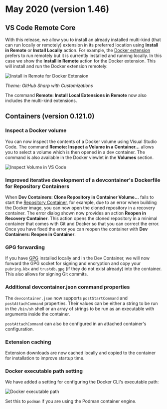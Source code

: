 # May 2020 (version 1.46)

## VS Code Remote Core

With this release, we allow you to install an already installed multi-kind (that can run locally or remotely) extension in its preferred location using  **Install in Remote** or **Install Locally** action. For example, the [Docker extension](https://marketplace.visualstudio.com/items?itemName=ms-azuretools.vscode-docker) prefers to run remotely but it is currently installed and running locally. In this case we show the **Install in Remote** action for the Docker extension. This will install and run the Docker extension remotely:

![Install in Remote for Docker Extension](images/1_46/extensions-install-preferred.png)

*Theme: GitHub Sharp with Customizations*

The command **Remote: Install Local Extensions in Remote** now also includes the multi-kind extensions.

## Containers (version 0.121.0)

### Inspect a Docker volume

You can now inspect the contents of a Docker volume using Visual Studio Code. The command **Remote: Inspect a Volume in a Container...** allows you to select a volume which is then opened in a dev container. The command is also available in the Docker viewlet in the **Volumes** section.

![Inspect Volume in VS Code](images/1_46/inspect-volume.png)

### Improved iterative development of a devcontainer's Dockerfile for Repository Containers

When **Dev Containers: Clone Repository in Container Volume...** fails to start the [Repository Container](https://code.visualstudio.com/docs/devcontainers/containers#_quick-start-open-a-git-repository-or-github-pr-in-an-isolated-container-volume), for example, due to an error when building the Docker image, you can now open the cloned repository in a recovery container. The error dialog shown now provides an action **Reopen in Recovery Container**. This action opens the cloned repository in a minimal container that comes with Git and Docker so that you can correct the error. Once you have fixed the error you can reopen the container with **Dev Containers: Reopen in Container**.

### GPG forwarding

If you have [GPG](https://www.gnupg.org) installed locally and in the Dev Container, we will now forward the GPG socket for signing and encryption and copy your `pubring.kbx` and `trustdb.gpg` (if they do not exist already) into the container. This also allows for signing Git commits.

### Additional devcontainer.json command properties

The `devcontainer.json` now supports `postStartCommand` and `postAttachCommand` properties. Their values can be either a string to be run in the `/bin/sh` shell or an array of strings to be run as an executable with arguments inside the container.

`postAttachCommand` can also be configured in an attached container's configuration.

### Extension caching

Extension downloads are now cached locally and copied to the container for installation to improve startup time.

### Docker executable path setting

We have added a setting for configuring the Docker CLI's executable path:

![Docker executable path](images/1_46/docker-path.png)

Set this to `podman` if you are using the Podman container engine.
